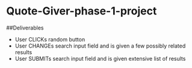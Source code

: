 # Quote-Giver-phase-1-project

##Deliverables
 - User CLICKs random button
 - User CHANGEs search input field and is given a few possibly related results
 - User SUBMITs search input field and is given extensive list of results
